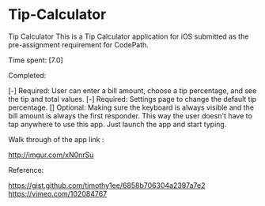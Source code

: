 # Tip-Calculator
Tip Calculator
This is a Tip Calculator application for iOS submitted as the pre-assignment requirement for CodePath.

Time spent: [7.0]

Completed:

[-] Required: User can enter a bill amount, choose a tip percentage, and see the tip and total values.
[-] Required: Settings page to change the default tip percentage.
[] Optional: Making sure the keyboard is always visible and the bill amount is always the first responder. This way the user doesn't have to tap anywhere to use this app. Just launch the app and start typing.

Walk through of the app link :

http://imgur.com/xN0nrSu

Reference:

https://gist.github.com/timothy1ee/6858b706304a2397a7e2
https://vimeo.com/102084767

